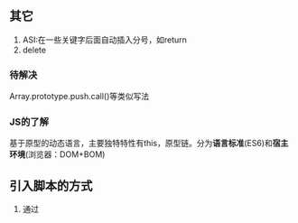 ## 其它

1. ASI:在一些关键字后面自动插入分号，如return
2. delete



### 待解决

Array.prototype.push.call()等类似写法



### JS的了解

基于原型的动态语言，主要独特特性有this，原型链。分为**语言标准**(ES6)和**宿主环境**(浏览器：DOM+BOM)



## 引入脚本的方式

1. 通过<script>标签静态引入

2. 动态加载脚本

   会影响资源的优先级，降低性能，可link提前声明资源

   ```dart
   var scriptElement=document.createElement("script");
   scriptElement.src="js/test.js";
   (document.getElementsByTagName("head")[0] || document.body).appendChild(scriptElement);
   ```

3. <script defer>:只针对外部js文件，异步加载,延迟执行，执行顺序一致

4. <script async>:只针对外部文件，异步加载，立即执行，执行顺序不定



## 变量

变量和函数声明(和函数表达式做一个区分)会被提升。

### var

以下两种情况无法删除var变量：

- var声明的全局变量
- var在函数范围内声明的局部变量



### for in 和 for of

- for-in得到对象的key或数组、字符串的下标。 
- for-of得到对象的value或数组、字符串的值，另外还可以用于遍历Map和Set。



### 数据类型

- 基本类型：Boolean/Number/String/Undefined/Null/Symbol/Bigint，存放在栈内存中的简单数据段，数据大小确定，内存空间大小可以分配。

  注：

  1. Bigint(创建大数，在末尾加个n)，不支持一元加号运算符，不允许和Number进行混合操作，0n为false，其他的值都为true，可以进行sort，可以进行位运算

  2. symbol设置独一无二的变量。利用 `symbol` 不会被常规的方法（除了 Object.getOwnPropertySymbols外）遍历到，所以可以用来模拟私有变量。（可继续补充）

     Symbol.hasInstance：ES6内部重写了instanceof
     
     Symbol.iterator接口
     
     Symbol.toPrimitive：类型转换时会用到
     
     

- 引用类型：Object 对象子类型(Function/Array/RegExp/Date/Math)，**引用(指针)存放在栈区，实际对象保存在堆区**，每个空间大小不一样，要根据情况开进行特定的分配。当我们需要访问引用类型（如**对象，数组，函数**等）的值时，首先从栈中获得该对象的地址指针，然后再从堆内存中取得所需的数据。



## Object.defineProperty()的用法

直接在一个对象上定义一个新属性，或者修改一个对象的现有属性，并返回此对象。



## 0.1+0.2 !== 0.3 经典题的背后

ECMAScript 采用 IEEE754 标准，全称 IEEE 二进制浮点数算术标准。在 IEEE754 中，规定了四种表示浮点数值的方式：单精确度（32位）、双精确度（64位）、延伸单精确度、与延伸双精确度。ES中使用的是双精度。

0.1和0.2转换成二进制时变成无限循环小数，保存成浮点数一定会产生的问题

- 第0位：符号位，0表示正数，1表示负数(s)
- 第1位到第11位：储存指数部分（e）
- 第12位到第63位：储存小数部分（即有效数字）f。**Number.MAX_SAFE_INTEGER == Math.pow(2,53) - 1**，有效数字指小数点前始终有一位，所以默认省略 53=52+1，超过精度时会丢失精度。（Number的存储空间）

![img](https://p1-jj.byteimg.com/tos-cn-i-t2oaga2asx/gold-user-assets/2018/9/16/165e0eb7f4d6c50f~tplv-t2oaga2asx-watermark.awebp)



### settimeout设置为0时会怎样？

settimeout会有一个时间的最小值，是几毫秒，当你设置0的时候是不会成功的

事件循环



### JS三种加载方式的区别

onload：加载完成后再执行(否则可能监听不到)

- 正常模式：加载时会阻塞浏览器

- 延缓模式：异步加载，推迟执行，具体时会等到DOMContentLoaded事件即将被触发时

- 异步模式：异步加载，加载完成后会立即执行JS脚本

  

### js之参数传递

值传递/引用传递/共享传递

在函数传参的时候传递的是对象在堆中的内存地址值，注意哪些操作是分配了新的空间地址



### typeof & instanceof & constructor & Object.prototype.toString 

- typeof 主要用来判断数据类型，返回结果包括：number、string、boolean、undefined、object、function。typeof null is object & typeof NaN === 'number'，对于基本数据类型除null之外都能显示正常的类型，对于引用类型，都显示位object。

  **原理**：js底层存储变量：

  1. 000：对象
  2. 010：浮点数
  3. 100：字符串
  4. 110：布尔类型
  5. 1：整数
  6. null：所有机器码均为0
  7. undefined：用-2^30整数表示

- instanceof 用于判断对象是谁的实例，主要的实现原理就是只要右边变量的 `prototype` 在左边变量的原型链上即可。注意下图中 Function和Object复杂关系。

  ![img](https://p1-jj.byteimg.com/tos-cn-i-t2oaga2asx/gold-user-assets/2018/5/28/163a55d5d35b866d~tplv-t2oaga2asx-watermark.awebp)

- constructor: 某个实例对象时哪一个构造函数产生的（重写原型后此属性会丢失，因此不可信）

- Object.prototype.toString  比较全面

小练习：实现instanceof（getPrototypeOf）

### null & undefined

null表示空对象 undefined 表示已在作用域中但未赋值的变量

灵魂拷问：null是对象吗？

深思熟虑：这是js的一个bug，typeof null === object，这是因为在js中以000开头的代表是对象，而null的表示是全0， 所以将它误判为object



### 类型转换

注：JS中类型转换只有三种类型的转换

- 转换为Number类型：Number()，parseInt()，parseFloat()
- 转换为String类型：String()，toString()
- 转换为Boolean类型： Boolean()

1. 转换为boolean

   **除了“+-0/NaN/空字符串/null/undefined”五个值是false，其余都是true**

   - 显示：Boolean()
   - 隐式：逻辑判断/逻辑运算符

2. 转换为String

   - 显示：String()  特殊:+-0都转为0 eg. String([1,2,3])    //"1,2,3"  || String({})    //"[object Object]"

   - 隐式："+" 操作符，且有一个操作数为字符串/一个操作数是对象

     JavaScript 对象有两个不同的方法来执行转换，一个是 `toString`，一个是 `valueOf`

     所有的对象除了 null 和 undefined 之外的任何值都具有 `toString` 方法。

     小规则：

     - 数组的 toString 方法将每个数组元素转换成一个字符串，并在元素之间添加逗号后合并成结果字符串。

     - 函数的 toString 方法返回源代码字符串。

     - 日期的 toString 方法返回一个可读的日期和时间字符串。

     - RegExp 的 toString 方法返回一个表示正则表达式直接量的字符串

       ```
       console.log(({}).toString()) // [object Object]
       
       console.log([].toString()) // ""
       console.log([0].toString()) // 0
       console.log([1, 2, 3].toString()) // 1,2,3
       
       // function (){var a = 1;} 源码字符串
       console.log((function(){var a = 1;}).toString())
       
       console.log((/\d+/g).toString()) // /\d+/g
       
       // Fri Jan 01 2010 00:00:00 GMT+0800 (CST) 日期字符串
       console.log((new Date(2010, 0, 1)).toString()) 
       //用valueof将对象转成字符串
       var date = new Date(2017, 4, 21);
       console.log(date.valueOf()) // 1495296000000
       ```

3. 转换为Number

   - 显示：Number()

     1. 字符串转换为数字：空字符串变为0，如果出现任何一个非有效数字字符，结果都是NaN

        ```
        console.log(Number("123")) // 123
        console.log(Number("-123")) // -123
        console.log(Number("1.2")) // 1.2
        console.log(Number("000123")) // 123
        console.log(Number("-000123")) // -123 忽略了里面的0
        console.log(Number("0x11")) // 17
        console.log(Number("")) // 0
        console.log(Number(" ")) // 0？
        console.log(Number("123 123")) // NaN
        ```

     2. 布尔转换为数字：1/0

     3. null和undefined转换成数字：null为 0，undefined为NaN

     4. Symbol转数字：会报错

     5. BigInt转数字：去除'n'

     6. 对象转换为数字

        - 先调用对象的 `Symbol.toPrimitive` 这个方法，如果不存在这个方法
        - 再调用对象的 `valueOf` 获取原始值，如果获取的值不是原始值
        - 再调用对象的 `toString` 把其变为字符串
        - 最后再把字符串基于`Number()`方法转换为数字

   - 隐式：

     1. 比较操作：>，<，>=，<=
     2. 按位操作：| & ^ ~
     3. 算数操作：+ - * / (注意上面+号的特殊情况)
     4. 一元+操作

4. 操作符==两边的隐式转换规则

   注：== 和=== 的区别：允许强制类型转换/不允许；值相等即可 / 值和类型都要相等；

   - 对象==字符串：将对象转换为字符串
   - 对象==对象：比较的是堆内存地址，地址相同则相等

5. null == undefined

6. 原始值转对象

   通过调用构造函数

9. 布尔值和数字无论加减，都将布尔值转为数字

8. 字符串和数字比较：字符串转数字

9. 其他类型和布尔类型：先把布尔类型转数字

10. 对象和非对象比较：执行对象的ToPrimitive()

## 类型转换的问题

​	引例：[] == ![]结果是什么？为什么？

6. JSON.stringify

   - 处理基本类型时，与使用toString基本相同，结果都是字符串，除了 undefined

   - 布尔值、数字、字符串的包装对象在序列化过程中会自动转换成对应的原始值

     ```
     JSON.stringify([new Number(1), new String("false"), new Boolean(false)]); // "[1,"false",false]"
     ```

   - undefined、任意的函数以及 symbol 值，在序列化过程中会被忽略（出现在非数组对象的属性值中时）或者被转换成 null（出现在数组中时）

   - JSON.stringify 有第二个参数 replacer，它可以是数组或者函数，用来指定对象序列化过程中哪些属性应该被处理，哪些应该被排除

   - 如果一个被序列化的对象拥有 toJSON 方法，那么该 toJSON 方法就会覆盖该对象默认的序列化行为：不是那个对象被序列化，而是调用 toJSON 方法后的返回值会被序列化

     ```
     var obj = {
       foo: 'foo',
       toJSON: function () {
         return 'bar';
       }
     };
     JSON.stringify(obj);      // '"bar"'
     JSON.stringify({x: obj}); // '{"x":"bar"}'
     ```
   
   
   

### RegExp基本用法

1. 获取匹配：pattern.exec(text)，返回匹配的字符
2. 是否模式匹配：pattern.test(text)，返回true/false
3. 匹配方法：match(), matchAll(), search(), replace(), split()

应用：验证qq合法性



### Object.is 和 === 的区别

0===0，但如果0为分母就要区分正负0了；NaN不等于它本身

```
+0 === -0;           // true
Object.is(+0, -0)    // false

NaN === NaN          // false
Object.is(NaN, NaN)  // true
```



### Map、weakMap和Set

set：数据不重复

map：允许多种数据类型的key

weakmap：只能以复杂数据类型作为key(如数组)，并且key值是弱引用



### 闭包

![image.png](https://p3-juejin.byteimg.com/tos-cn-i-k3u1fbpfcp/c508a8bbade94a699d0baad47e5d43ed~tplv-k3u1fbpfcp-watermark.awebp)

闭包属于一种特殊的作用域，称为 **静态作用域**。它的定义可以理解为: **父函数被销毁** 的情况下，返回出的子函数的`[[scope]]`中仍然保留着父级的单变量对象和作用域链，因此可以继续访问到父级的变量对象，这样的函数称为闭包。

闭包是指有权访问另一个函数作用域中的变量的函数。当函数可以记住并访问所在的词法作用域时，就产生了闭包，即使函数是在当前词法作用域之外执行。（按上下文分析）

- 闭包用途：

  1. 能够访问函数定义时所在的词法作用域(阻止其被回收)
  2. 私有化变量
  3. 模拟块级作用域
  4. 创建模块
  5. 延长变量的生命周期

- 闭包带来的问题

  1. 经典问题：父级变量，所有闭包共享。

  2. 会导致函数的变量一直保存在内存中，过多的闭包可能会导致内存泄漏；

     解决闭包带来的内存问题：就是在退出函数之前，将不使用的局部变量全部删除。

- 闭包的表现形式

  1. 返回一个函数

  2. 作为函数参数传递

  3. 在定时器、事件监听、Ajax请求、跨窗口通信、Web Workers或者任何异步中，只要使用了回调函数，实际上就是在使用闭包。

  4. IIFE(立即执行函数表达式)创建闭包, 保存了`全局作用域window`和`当前函数的作用域`

     ```
     var a = 2; 
     (function IIFE(){  // 输出2*  
     	console.log(a); 
     })();
     ```



### 作用域

ES5 中只存在两种作用域：全局作用域和函数作用域。

ES6新增块级作用域。

- 非匿名自执行函数，外部or内部函数变量为 **只读** 状态，无法修改

### 词法(静态)作用域（js）和动态作用域（bash）

JavaScript 采用的是词法作用域，函数的作用域在函数定义的时候就决定了,而与词法作用域相对的是动态作用域，函数的作用域是在函数调用的时候才决定的。

ps：函数变量和普通变量



### 执行上下文(栈)-对象

概念：当**执行**到一个函数的时候，就会进行准备工作，这里的“准备工作”，叫做"执行上下文，注意栈的调用顺序

可执行代码(上下文)的类型：

- 全局执行上下文
- 函数执行上下文
- eval执行上下文

每个执行上下文包含：

- 变量对象(Variable object，VO)

- 作用域链(Scope chain)

- this（有些存疑）



### 原型到原型链

**原型:** 对象(除null)中固有的`__proto__`属性，该属性指向对象的`prototype`原型属性。

**原型链:** 当我们访问一个对象的属性时，如果这个对象内部不存在这个属性，那么它就会去它的原型对象里找这个属性，这个原型对象又会有自己的原型，于是就这样一直找下去，也就是原型链的概念。原型链的尽头一般来说都是`Object.prototype`所以这就是我们新建的对象为什么能够使用`toString()`等方法的原因。用`hasOwnProperty`来检验对象自身是否有这个属性，用`in`来检验原型链上是否包含此属性。

每个原型都有一个 constructor 属性指向关联的构造函数，每个函数都有一个 prototype 属性

```
Object.prototype.__proto__ === null
```

**特点:** `JavaScript`对象是通过引用来传递的，我们创建的每个新对象实体中并没有一份属于自己的原型副本。当我们修改原型时，与之相关的对象也会继承这一改变。

![img](https://raw.githubusercontent.com/mqyqingfeng/Blog/master/Images/prototype3.png)



### 事件监听的两种方式

- onclick

- addEventListener

  

### 事件循环(EventLoop)

![img](https://p1-jj.byteimg.com/tos-cn-i-t2oaga2asx/gold-user-assets/2019/1/18/1685f03d7f88792b~tplv-t2oaga2asx-watermark.awebp)

概念：JS是单线程的，为防止一个函数执行时间过长阻塞后面的代码，所以会将同步代码压入执行栈中，将异步代码推入任务队列，任务队列又分为宏任务和微任务队列，因为宏任务队列的执行时间比较长，所以微任务要优先于宏任务队列。每次单个宏任务执行完之后，就会清空微任务。

- 微任务：promise/promise.then/process.nextTick()(Node中),
- 宏任务：**Script**/setTimeout(时间结束后执行)/setInterval(间隔时间内不断执行)/setImmediate/I/O/UI rendering/postMessage/MessageChannel

优先级：

- setTimeout = setInterval 一个队列

- setTimeout > setImmediate 

- process.nextTick > Promise

  

async 和 await:

​	`async`就是用来声明一个异步方法，而 `await `是用来等待异步方法执行, 不管`await`后面跟着的是什么，`await`都会阻塞后面的代码





### 事件模型

事件流是指网页元素接收事件的顺序，包括三个阶段：事件捕获阶段、处于目标阶段、事件冒泡阶段。

- 原始事件模型(Dom0级)：事件绑定（html代码绑定，JS代码绑定）；绑定速度快；支持冒泡，不支持捕获；同一类型的事件只能绑定一次；

- Dom2级事件有三个参数：事件流；可以绑定多个。第一个参数是事件名（如click）；第二个参数是事件处理程序函数；第三个参数如果是true的话表示在捕获阶段调用，为false的话表示在冒泡阶段调用。

- Dom3级

  注：同一个元素的同一种事件只能绑定一个函数，否则后面的函数会覆盖之前的函数
  
- IE事件模型：事件处理+事件冒泡



### 事件流-事件冒泡、捕获（委托）

事件捕获发生在事件冒泡之前

- **事件冒泡**指在在一个对象上触发某类事件，如果此对象绑定了事件，就会触发事件，如果没有，就会向这个对象的父级对象传播，最终父级对象触发了事件。

- **事件捕获**本质上是利用了浏览器事件冒泡的机制。因为事件在冒泡过程中会上传到父节点，并且父节点可以通过事件对象获取到目标节点，因此可以把子节点的监听函数定义在父节点上，由父节点的监听函数统一处理多个子元素的事件，这种方式称为**事件代理**。

  **事件代理**addEventListener(event, function, useCapture) 绑定一个事件处理函数？

  事件代理优点：

  - 减少整个页面所需的内存，提升整体性能
  - 动态绑定，减少重复工作

**阻止事件冒泡**：

- 给子级加`event.stopPropagation()`：仅阻止冒泡
- 在事件处理函数中return false：不仅阻止了冒泡，同时阻止了事件本身
- 阻止默认事件：event.preventDefault( )

冒泡事件举例：

| touchstart         | 手指触摸动作开始                                             |                                                              |
| ------------------ | ------------------------------------------------------------ | ------------------------------------------------------------ |
| touchmove          | 手指触摸后移动                                               |                                                              |
| touchcancel        | 手指触摸动作被打断，如来电提醒，弹窗                         |                                                              |
| touchend           | 手指触摸动作结束                                             |                                                              |
| tap                | 手指触摸后马上离开                                           |                                                              |
| longpress          | 手指触摸后，超过350ms再离开，如果指定了事件回调函数并触发了这个事件，tap事件将不被触发 | [1.5.0](https://developers.weixin.qq.com/miniprogram/dev/framework/compatibility.html) |
| longtap            | 手指触摸后，超过350ms再离开（推荐使用longpress事件代替）     |                                                              |
| transitionend      | 会在 WXSS transition 或 wx.createAnimation 动画结束后触发    |                                                              |
| animationstart     | 会在一个 WXSS animation 动画开始时触发                       |                                                              |
| animationiteration | 会在一个 WXSS animation 一次迭代结束时触发                   |                                                              |
| animationend       | 会在一个 WXSS animation 动画完成时触发                       |                                                              |
| touchforcechange   | 在支持 3D Touch 的 iPhone 设备，重按时会触发                 |                                                              |

非冒泡事件：

除上述冒泡事件之外，如表单的submit，input中的input事件，scroll等都是非冒泡事件



### 普通函数和箭头函数的区别

1. 箭头函数是匿名函数，不能作为构造函数，不能使用new，没有super
2. 箭头函数不绑定`arguments`，取而代之用`rest`参数...解决
3. 箭头函数不绑定`this`，会捕获其所在的上下文的this值，作为自己的this值
4. 箭头函数通过 `call()或 apply()` 方法调用一个函数时，只传入了一个参数，对 this 并没有影响。
5. 箭头函数没有原型属性
6. 箭头函数不能当做`Generator`函数,不能使用`yield`关键字



### 类数组对象与arguments

**类数组对象**：拥有一个 length 属性和若干索引属性的对象，不能直接使用数组的方法，可用Function.call间接调用，比如：

```
var arrayLike = {0: 'name', 1: 'age', 2: 'sex', length: 3 }
Array.prototype.join.call(arrayLike, '&'); // name&age&sex
```

常见的类数组：

1. 用getElementsByTagName/ClassName()获得的HTMLCollection
2. 用querySelector获得的nodeList

将类数组转换成数组的方式：

- Array.prototype.slice.call()
- Array.from()
- ES6展开运算符...
- 利用concat+apply(将参数展开)

**Arguments对象**：函数的参数，length属性，callee属性(通过它调用函数自身)

ps：传入的参数，实参和 arguments 的值会共享，当没有传入时，实参与 arguments 值不会共享。除此之外，以上是在非严格模式下，如果是在严格模式下，实参和 arguments 是不会共享的。

闭包经典题：

```
var data = [];

for (var i = 0; i < 3; i++) {
    (data[i] = function () {
       console.log(arguments.callee.i) 
    }).i = i;
}
data[0]();
data[1]();
data[2]();
```

使用...符号将arguments转换为数组



### 数组方法

- 判断是否是数组的方法：
  1. Array.isArray() 
  2. instanceof
  3. constructor
  4. Object.prototype.toString.call()
- join：数组内值的拼接；concat：连接数组，浅拷贝，不影响原数组？
- forEach：


​	特点：return无效，会改变原数组。

​	中断该循环的方法：

1. 使用try监视代码块，在需要中断的地方抛出异常
2. (推荐)：用every和some替代

- foreach和map的区别：前者不会返回值，后者会返回新的数组。

判断数组中是否包含某个值：

1. array.indexOf()/lastIndexOf()
2. array.includes(searcElement[,fromIndex])
3. array.find(callback)
4. array.findIndex(callback)

数组的增删改：

1. push/pop
2. shift/unshift
3. slice(start, end) 浅拷贝，不会改变原数组
4. splice(start,deleteCount,item1,item2) 会改变原数组

数组排序：

1. sort(compare)：注意比较函数的书写

数组转换：

​	join()

数组之函数式编程的方法：

1. map(fn(cur, index, array, thisArgs)) 返回新数组
2. filter(fn(element, index, array, thisArgs)) 返回新数组
3. reduce(reducer(acc, cur, idx, array)) 返回结果值
4. some()
5. every()

数组扁平化的方法：

1. 普通递归
2. ES6中的flat()方法
3. 利用reduce函数进行递归
4. 扩展运算符

数组之原型链方法：

1. toString
2. valueOf



### 字符串常用方法

**操作方法**：

注意：字符串一旦创建则不可变了，所以以下操作都是副本

- 增：${}	concat	+
- 删：slice()	substr()	substring()
- 改：trim()	trimLeft()	trimRight()	repeat()	padStart()	padEnd()	toLowerCase()	toUppweCase()	
- 查：chatAt()	indexOf()	startWith()	includes()

**转换方法**：

​	split()



### valueof & tostring

`valueOf` 和 `toString` 几乎都是在出现操作符`(+-*/==><)`时被调用(隐式转换)，具有自动调用和重写的性质。如果其中一边为对象，则会先调用`toSting`方法

- tostring：返回一个表示该对象的字符串，特殊：表示对象的时候，变成`[object Object]`，表示数组的时候，就变成数组内容以逗号连接的字符串。**字符串**运算中，优先调用了`toString`
- valueof：在**数值**运算中，优先调用了`valueOf`

注：*严格等于不会触发隐式转换

面试题：

1. 实现 a==1 && a==2 && a==3: 重写valueof或者tostring
2. 实现 a===1 && a===2 && a===3: 利用Object.defineProperty()进行数据劫持
3. 函数柯里化实现多参累加



### JS之高阶函数

基本概念：`一个函数`就可以接收另一个函数作为参数或者返回值为一个函数，`这种函数`就称之为高阶函数。

#### 数组中的高阶函数

1. map(fn[,this]) // args: item, index, array 小练习：实现map
2. reduce(fn, 初始值) // args: preSum, curVal, curIndex, array
3. filter(fn)
4. sort(compare()) //若不传比较函数，则按字符串大小排序



## 创建对象的多种方式

1. 工厂模式

   ```
   function createPerson(name) {
       var o = new Object();
       o.name = name;
       o.getName = function () {
           console.log(this.name);
       };
   
       return o;
   }
   
   var person1 = createPerson('kevin');
   ```

   缺点：对象无法识别，因为所有的实例都指向一个原型

2. 构造函数模式

   ```
   function Person(name) {
       this.name = name;
       this.getName = function () {
           console.log(this.name);
       };
   }
   
   var person1 = new Person('kevin');
   ```

   优点：实例可以识别为一个特定的类型

   缺点：每次创建实例时，每个方法都要被创建一次

3. 原型模式

   ```
   function Person(name) {
   
   }
   
   Person.prototype.name = 'keivn';
   Person.prototype.getName = function () {
       console.log(this.name);
   };
   
   var person1 = new Person();
   ```

   优点：方法不会重建

   缺点：所有的属性和方法都被共享，且不能初始化参数

   优化版1：

   ```
   function Person(name) {
   
   }
   
   Person.prototype = {
       name: 'kevin',
       getName: function () {
           console.log(this.name);
       }
   };
   
   var person1 = new Person();
   ```

   优点：封装性好了一点

   缺点：重写了原型，丢失了constructor属性

   

   优化版2：

   ```
   function Person(name) {
   
   }
   
   Person.prototype = {
       constructor: Person,
       name: 'kevin',
       getName: function () {
           console.log(this.name);
       }
   };
   
   var person1 = new Person();
   ```

   优点：实例可以通过constructor属性找到所属构造函数

   缺点：原型模式该有的缺点还是有

4. 组合模式

   ```
   function Person(name) {
       this.name = name;
   }
   
   Person.prototype = {//对象字面量
       constructor: Person,
       getName: function () {
           console.log(this.name);
       }
   };
   
   var person1 = new Person();
   ```

   优点：该共享的共享，该私有的私有，使用最广泛的方式

   缺点：有的人就是希望全部都写在一起，即更好的封装性

   

   优化版：动态原型模式

   ```
   function Person(name) {
       this.name = name;
       if (typeof this.getName != "function") {
           Person.prototype.getName = function () {
               console.log(this.name);
           }
       }
   }
   
   var person1 = new Person();
   ```

   注：不能用对象字面量重写原型or 以下这种方式

   ```
   function Person(name) {
       this.name = name;
       if (typeof this.getName != "function") {
           Person.prototype = {
               constructor: Person,
               getName: function () {
                   console.log(this.name);
               }
           }
   
           return new Person(name);
       }
   }
   
   var person1 = new Person('kevin');
   var person2 = new Person('daisy');
   
   person1.getName(); // kevin
   person2.getName();  // daisy
   ```

5. 寄生构造函数

   ```
   function Person(name) {//寄生在构造函数的一种方法。
       var o = new Object();
       o.name = name;
       o.getName = function () {
           console.log(this.name);
       };
       return o;
   }
   
   var person1 = new Person('kevin');
   console.log(person1 instanceof Person) // false
   console.log(person1 instanceof Object)  // true
   ```



## 垃圾回收机制

V8 将内存分成 **新生代空间** 和 **老生代空间**。

![img](https://p3-juejin.byteimg.com/tos-cn-i-k3u1fbpfcp/aa2d5ad1d89b4b7b919f20e4a5f8973a~tplv-k3u1fbpfcp-watermark.awebp)

- 标记清除

  优点：实现比较简单，打标记分打与不打，即用一位二进制位（0和1）就可以为其标记，非常简单

  缺点：

  - 隔一段时间就需要标记清除，浏览器资源被占用。

  - 清除之后，剩余的对象内存位置是不变的，也会导致空闲内存空间是不连续的，出现 `内存碎片`，并且由于剩余空闲内存不是一整块，它是由不同大小内存组成的内存列表，这就牵扯出了内存分配的问题。

    解决方案：分块策略：最好的 first-fit，找到适合的立即返回。更优的解法是，清除一遍移动占内存的对象，使剩余内存连续。

- 引用计数

  优点：可以立即回收

  缺点：计数器需要占用资源，且无法解决循环引用的问题



## 内存泄露

- 意外的**全局变量**: 无法被回收
- **定时器**: 未被正确关闭，导致所引用的外部变量无法被释放
- **事件监听**: 没有正确销毁 (低版本浏览器可能出现)
- **闭包**: 会导致父级中的变量无法被释放
- **dom 引用**: dom 元素被删除时，内存中的引用未被正确清空



## JS手撕题

### typeof

Object.prototype.toString.call(obj)  

### 继承和原型链

Q:ES6之前使用prototype实现继承？

A：Object.create()+constructor重新指向

Q：为什么寄生组合式继承上的引用类型不会共享？

1. 原型链

   注：方法不能用箭头函数，会报undefined，可能是箭头函数没有this的原因？

   **查找顺序**：实例的构造函数，构造函数的原型， 原型的构造函数，以此类推

   **判断原型和实例的继承关系：**

   - intanceof
   - isPrototypeOf：eg. Object.prototype.isPrototypeOf(instance) 只要原型上出现过		

   **缺点：**

   问题一: 当原型链中包含引用类型值的原型时,该引用类型值会被所有实例共享.

   问题二: 在创建子类型(如创建Son的实例)时,不能向超类型(例如Father)的构造函数中传递参数

2. 借用构造函数

   基本思想:即在子类型构造函数的内部调用超类型构造函数

   eg. function Son(){ Father.call(this) }

   **优点：**解决了原型链的缺点

   **缺点：**只能从父类继承，不能从原型上继承；无法实现复用。

3. **组合继承**

   基本思想：将原型链和借用构造函数结合的方法。原型上继承原型属性和方法，构造函数上写实例属性。优点：很好的实现了方法，**缺点：**每次都会调用两次构造函数

4. 原型式继承

   ```
   function createObj(o) {
       function F(){}
       F.prototype = o;
       return new F();
   }
   ```

   ES5的Object.create()的实现，将传入的对象作为创建的对象的原型。

   **Object.create(arg1，arg2)**：

   ​		arg1:一个用作新对象原型的对象

   ​		arg2：一个为新对象定义额外属性的对象

   缺点：包含引用类型的属性值始终都会共享相应的值，且无法传递参数

5. 寄生式继承

   基本思想：在原型式继承基础上，增强对象，返回构造函数，缺点：同原型式继承。

   ```
   function createObj (o) {
       var clone = Object.create(o);
       clone.sayName = function () {
           console.log('hi');
       }
       return clone;
   }
   ```

6. **寄生式组合继承（最优）**

   基本思路是: 不必为了指定子类型的原型而调用父类的构造函数

   原始：

   ```
   function inheritPrototype(subClass,superClass){ 
   	var prototype = object(superClass.prototype);//创建对象 
   	prototype.constructor = subClass;//增强对象 
   	subClass.prototype = prototype;//指定对象 
   }
   // 父类初始化实例属性和原型属性
   function SuperType(name){
     this.name = name;
     this.colors = ["red", "blue", "green"];
   }
   SuperType.prototype.sayName = function(){
     alert(this.name);
   };
   
   // 借用构造函数传递增强子类实例属性（支持传参和避免篡改）
   function SubType(name, age){
     SuperType.call(this, name);
     this.age = age;
   }
   
   // 将父类原型指向子类
   inheritPrototype(SubType, SuperType);
   
   // 新增子类原型属性
   SubType.prototype.sayAge = function(){
     alert(this.age);
   }
   
   var instance1 = new SubType("xyc", 23);
   var instance2 = new SubType("lxy", 23);
   
   instance1.colors.push("2"); // ["red", "blue", "green", "2"]
   instance1.colors.push("3"); // ["red", "blue", "green", "3"]
   
   ```

7. 混入方式继承多个对象

   	function MyClass() {     
   		SuperClass.call(this);     
   		OtherSuperClass.call(this); 
   	} // 继承一个类 
   	MyClass.prototype = Object.create(SuperClass.prototype); // 混合其它 Object.assign(MyClass.prototype, OtherSuperClass.prototype); // 重新指定constructor MyClass.prototype.constructor = MyClass; 
   	MyClass.prototype.myMethod = function() {     // do something };
   
8. class实现继承 ES6

   extends，super，constructor，方法

注：

- 函数声明和类声明的区别：函数声明会提升，类声明不会。首先需要声明你的类，然后访问它，否则像下面的代码会抛出一个ReferenceError。
- 继承：ES5继承实质上是先创建子类的实例对象，再将父类方法添加到this上，再在子类中call(this)。ES6的继承有所不同，实质上是先创建父类的实例对象this，然后再用子类的构造函数修改this。因为子类没有自己的this对象，所以必须先调用父类的super()方法，否则新建实例报错。

### call & apply & bind

ps:

1. apply妙用：改变函数传入参数的形式，eg：Math.min.apply(null,array)
2. 绑定多个call，会选取第一个

作用：改变函数执行时上下文，即改变函数运行时的this指向

区别：

- apply：接收两个参数，第一个参数是this的指向，第二个参数是函数接受的参数（以数组形式），改变this指向后原函数会立即执行，且此方法只是临时改变this指向一次（注：当第一个参数为null，undefined时，默认指向window）
- call：第一个参数也是this的指向，后面传入一个参数列表，其他和上面一样
- bind：第一个参数也是this的指向，后面传入一个参数列表，改变this指向后不会立即执行，而是返回一个永久改变this指向的函数

总结：

- 三者都可以改变函数的`this`对象指向

- 三者第一个参数都是`this`要指向的对象，如果没有这个参数或参数为`undefined`或`null`，则默认指向全局`window`

- 三者都可以传参，但是`apply`是数组，而`call`是参数列表，且`apply`和`call`是一次性传入参数，而`bind`可以分为多次传入

- `bind `是返回绑定this之后的函数，`apply `、`call` 则是立即执行

  

代码流程：

- 将函数设为对象的属性
- 执行&删除这个函数
- 指定`this`到函数并传入给定参数执行函数
- 如果不传入参数，默认指向为 window

call的实现：

```
Function.prototype.call2 = function (context) {
    var context = context || window;//空参时，this指向window
    context.fn = this;//将函数变成对象属性，即改变this指向
	
	//可以优化成 ...args
    var args = [];//解决参数不定长-优化：扩展运算符
    for(var i = 1, len = arguments.length; i < len; i++) {
        args.push('arguments[' + i + ']');
    }

    var result = eval('context.fn(' + args +')');//eval拼成一个函数，执行

    delete context.fn //删除该函数
    return result;//返回函数的结果
}

//方法二
// call
Function.prototype.call = function (context, ...args) {
  context = context || window;
  
  const fnSymbol = Symbol("fn");
  context[fnSymbol] = this;
  
  context[fnSymbol](...args);
  delete context[fnSymbol];
}

```

apply的实现（和call原理相似）：

```
Function.prototype.apply = function (context, arr) {//参数不同
    var context = Object(context) || window;
    context.fn = this;

    var result;
    if (!arr) {
        result = context.fn();
    }
    else {
        var args = [];
        for (var i = 0, len = arr.length; i < len; i++) {
            args.push('arr[' + i + ']');
        }
        result = eval('context.fn(' + args + ')')
    }

    delete context.fn
    return result;
}

//方法二
// apply
Function.prototype.apply = function (context, argsArr) {
  context = context || window;
  
  const fnSymbol = Symbol("fn");
  context[fnSymbol] = this;
  
  context[fnSymbol](...argsArr);
  delete context[fnSymbol];
}

```

bind实现：

返回函数/传参/

```
Function.prototype.bind2 = function (context) {
	//调用bind的不是函数会出错
    if (typeof this !== "function") {
      throw new Error("Function.prototype.bind - what is trying to be bound is not callable");
    }
    
    var self = this;//改变this的指向
    //获取函数指定区域的参数[1:]
    var args = Array.prototype.slice.call(arguments, 1);
	
	//构造函数实现，因为bind返回的新函数可以使用new创建对象
    var fNOP = function () {};

    var fBound = function () {
    	//返回函数的参数
        var bindArgs = Array.prototype.slice.call(arguments);
         // 当作为构造函数时，this 指向实例，此时结果为 true，将绑定函数的 				this 指向该实例，可以让实例获得来自绑定函数的值
         // 当作为普通函数时，this 指向 window，此时结果为 false，将绑定函数的 			   this 指向 context
        return self.apply(this instanceof fNOP ? this : context, 						args.concat(bindArgs));
    }
	
    fNOP.prototype = this.prototype;
    // 修改返回函数的 prototype 为绑定函数的 prototype，实例就可以继承绑定函数		的原型中的值
    fBound.prototype = new fNOP();//用一个空函数作为中转
    return fBound;
}

//方案二
// apply

Function.prototype.apply = function (context, argsArr) {
  context = context || window;
  
  const fnSymbol = Symbol("fn");
  context[fnSymbol] = this;
  
  context[fnSymbol](...argsArr);
  delete context[fnSymbol];
}

```

### this

this是一个指针，指向调用函数的对象。指向调用它的地方， 严格模式和非严格模式不同。

`this`对象是是执行上下文中的一个属性，它指向最后一次调用这个方法的对象，在全局函数中，`this`等于`window`，而当函数被作为某个对象调用时，this等于那个对象。 在实际开发中，`this `的指向可以通过四种调用模式来判断。

1. 函数调用，当一个函数不是一个对象的属性时，直接作为函数来调用时，`this`指向全局对象。
2. 方法调用，如果一个函数作为一个对象的方法来调用时，`this`指向这个对象。(隐式绑定)，指向绑定的最后一层。
3. 构造函数调用，`this`指向这个用`new`新创建的对象。
4. DOM事件绑定：onclick和addEventListner中的this默认指向绑定事件中的元素
5. 第四种是 `apply 、 call 和 bind `调用模式，这三个方法都可以显示的指定调用函数的 this 指向。`apply`接收参数的是数组，`call`接受参数列表，`` bind`方法通过传入一个对象，返回一个` this `绑定了传入对象的新函数。这个函数的 `this`指向除了使用`new `时会被改变，其他情况下都不会改变。

注：若绑定null或者undefined，则忽略，应用默认绑定规则；settimeout(person.fn,)这时函数变成了变量，指向则找不到了；函数内的硬绑定；

**new绑定>(显示)硬绑定call,apply,bind关键字>隐式绑定XX.fn()>默认绑定**



### New操作到底做了什么？

1. var obj  = {}; 我们创建了一个空对象obj;

2. obj.__proto__ = F.prototype; 我们将这个空对象的__proto__成员指向了F函数对象prototype成员对象;

3. F.call(obj);我们将F函数对象的this指针替换成obj，然后再调用F函数.

   注：根据构建函数返回类型作判断，如果是原始值则被忽略，如果是返回对象，需要正常处理

   代码实现：

   ```
   function objectFactory() {
   	//对应步骤一
       var obj = new Object()//更好的方式：var obj = Object.create(null)
   	//取出第一个参数
       Constructor = [].shift.call(arguments);
   	//将obj的原型指向构造函数，来访问构造函数中的属性
       obj.__proto__ = Constructor.prototype;
   	//将构造函数绑定对象和参数
       var ret = Constructor.apply(obj, arguments);
   	//构造函数返回对象或者基本类型
       return typeof ret === 'object' ? ret : obj;
   
   };
   ```

### 数组去重

1. ES5做法：利用 filter(回调函数),indexOf()
2. ES6做法：利用Set的属性

### 数组扁平化

1. ES5：Array.isArray() + concat 
2. ES6: Array.some() **?没理解**



### 赋值和深浅拷贝（针对引用类型）

- 赋值：当我们把一个对象赋值给一个新的变量时，**赋的其实是该对象的在栈中的地址，而不是堆中的数据**。也就是两个对象指向的是同一个存储空间，无论哪个对象发生改变，其实都是改变的存储空间的内容，因此，两个对象是联动的。

- 浅拷贝：浅拷贝是创建一个新对象，这个对象有着原始对象属性值的一份精确拷贝。如果属性是基本类型，拷贝前后基本类型互不影响，如果属性是引用类型，拷贝的就是内存地址 ，所以如果其中一个对象改变了这个地址，就会影响到另一个对象。

  实现方式：

  1. 代码：typeof + {} + for in + hasOwnProperty
  2. object.assign(target, source,...)：
     - 只会拷贝源对象自身的并且可枚举的属性到目标对象。
     - source可以为undefined or null，但target不能是这两种。
     - 同名属性替换
     - 继承属性无法拷贝
  3. 展开运算符...
  4. Array.proyotype.concat() => 浅拷贝数组
  5. Array.proyotype.slice() => 浅拷贝数组

- 深拷贝：深拷贝是将一个对象从内存中完整的拷贝一份出来,从堆内存中开辟一个新的区域存放新对象,且修改新对象不会影响原对象。对对象中的子对象进行递归拷贝,拷贝前后的两个对象互不影响。

  实现方式：

  1. JSON.parse(JSON.stringfy()) ，但是

     - 不能解决循环引用(创建一个map/weakMap记录已经拷贝过的对象)；

     - 不能处理特殊的对象：RegExp, Date, Set, Map(分类型去处理);

     - 不能拷贝函数(普通函数和箭头函数的区分：原型，箭头函数没有原型)；
  2. 手写递归
     - 用什么保存拷贝的对象
     - 解决循环引用：weakmap
     - 特殊类型的处理：Array/Date/RegExp/Function

### 发布订阅模式

### 解析URL参数为对象

### 字符串模板

1. 给定一个正则表达式
2. reg.test() 查看给定的模板是否存在此reg，若没有，则直接返回。
3. 从模板中分离要代替的字符：reg.exec()
4. 代替字符，replace
5. 递归代替



### 懒加载和预加载

基本思想：懒加载也叫延迟加载，是指在长网页中延迟加载图像，是一种优化网页性能的方式。

**实现原理：**首先将页面上的图片的 src 属性设为空字符串，而图片的真实路径则设置在data-original属性中， 当页面滚动的时候需要去监听scroll事件，在scroll事件的回调中，判断我们的懒加载的图片是否进入可视区域(高度差),如果图片在可视区内将图片的 src 属性设置为data-original 的值，这样就可以实现延迟加载。

代码思路：

1. 设置img属性 src/lazyload/data-original

2. 监听：document.addEventListener()

3. 懒加载函数：

   - 挑选元素：querySelectorAll()

   - 判断元素是否出现在可视区域：

     ​		viewHeight = document.documentElement.clientHeight

   - 获取元素相对于浏览器视窗的位置：

     ​		item.getBoundingClientRect()

4. 移除相关属性：removeAttribute()



### 函数防抖

概念：在事件被触发n秒后再执行回调，如果在这n秒内又被触发，则重新计时。

```
function debounce(fn, delay) {
    return function (args) {
        let that = this
        let _args = args
        clearTimeout(fn.time)//我的理解是清除之前的时间
        fn.time = setTimeout(function () {
            fun.call(that, _args)
        }, delay)
    }
}
ps：注意监听的事件以及它对应的输出
```

### 函数节流

概念：规定在一个单位时间内，只能触发一次函数。如果这个单位时间内触发多次函数，只有一次生效。

```
  function throttle(fun, delay) {
        let last, deferTimer
        return function (args) {
            let that = this
            let _args = arguments
            let now = +new Date()
            if (last && now < last + delay) {//这块的逻辑是，如果时间还没到，则settimeout
                clearTimeout(deferTimer)//清除上次的计时
                deferTimer = setTimeout(function () {
                    last = now
                    fun.apply(that, _args)
                }, delay)
            }else {//否则，立即执行函数
                last = now
                fun.apply(that,_args)
            }
        }
    }
```

防抖应用：

- 登录、发短信等按钮避免用户点击太快，以致于发送了多次请求，需要防抖
- 调整浏览器窗口大小时，resize 次数过于频繁，造成计算过多，此时需要一次到位，就用到了防抖
- 文本编辑器实时保存，当无任何更改操作一秒后进行保存

节流应用：

- scroll 事件，每隔一秒计算一次位置信息等
- 浏览器播放事件，每隔一秒计算一次进度信息等
- input 框实时搜索并发送请求展示下拉列表，每隔一秒发送一次请求



### Promise

如何解决回调地狱：

- 回调函数延迟绑定
- 返回值穿透
- 错误冒泡

方法：

- new Promise(fn(resolve, reject))
- then
- catch：捕获第一个异常
- finally(一定会执行)
- all：并行执行
- race：并行执行，只保留第一个执行完成的结果。应用：超时处理
- any
- Promise.resolve()/.reject()

ps: promise可以捕获错误，但不会中断外部程序的允许，没有捕获就会因为错误中断程序

代码思路：

1. promise只执行一次，执行resolve,变fulfilled,执行reject,变rejected,throw == reject;executor + result + state
2. 实现then:then接受两个回调，一个成功回调，状态为fulfilled，一个失败回调，状态为rejected，如果resolve或reject在定时器里，则定时器结束再执行then，then支持链式调用，下一次then受上次的then的返回值影响；function＋callback＋
3. 实现链式调用

Q：为什么promise要引入微任务？

A：使用异步回调，将回调函数放到`当前宏任务中`的最后面，解决了两大痛点：

- 采用**异步回调**替代同步回调解决了浪费 CPU 性能的问题。
- 放到**当前宏任务最后**执行，解决了回调执行的实时性问题。

### async 和 await

 async 是一个通过异步执行并隐式返回 Promise 作为结果的函数。

Q：forEach中用await会怎样？

A：循环里面执行的代码会乱序。解决方案：for-of(本质是迭代器，保证了执行的顺序)

**如果在async函数中抛出了错误，则终止错误结果，不会继续向下执行。**如果想要使得错误的地方不影响`async`函数后续的执行的话，可以使用`try catch`

### 

### 生成器

概念：一个像函数的对象， 有next() value & done，遇到 yeild，next()方法才暂停

原理：协程，线程的下一个量级。一个线程只能执行一个协程

thunk函数：定制化函数



### 堆和栈

**栈(stack)：**是栈内存的简称，栈是**自动分配**相对**固定大小**的内存空间，并由系**统自动释放，**栈**数据结构**遵循**FILO**（first in last out）**先进后出**的原则。栈的特点：开口向上、速度快,容量小。

**堆(heap)：**是堆内存的简称，堆是**动态分配**内存，**内存大小不固定**，也**不会自动释放，**堆**数据结构**是一种无序的树状结构，同时它还满足key-value键值对的存储方式；我们只用知道key名，就能通过key查找到对应的value。堆的特点：速度稍慢、容量比较大；



### ajax原理

Async Javascript and XML，`Ajax`的原理简单来说通过`XmlHttpRequest`对象来向服务器发异步请求，从服务器获得数据，然后用`JavaScript`来操作`DOM`而更新页面。传统的Web应用交互由用户触发一个HTTP请求到服务器(浪费带宽)，AJAX应用可以仅向服务器发送并取回必需的数据



**实现过程：**

实现Ajax异步交互：

- 创建 `Ajax `的核心对象 `XMLHttpRequest `对象
- 通过 `XMLHttpRequest` 对象的 `open((method, url, [async][, user][, password])` 方法与服务端建立连接
- 构建请求所需的数据内容，并通过` XMLHttpRequest` 对象的 `send([body])` 方法发送给服务器端
- 通过 `XMLHttpRequest` 对象提供的 `onreadystatechange` 事件监听服务器端你的通信状态（主要是监听readyState的状态）
- 接受并处理服务端向客户端响应的数据结果
- 将处理结果更新到 `HTML `页面中



优点：

- 无刷新更新数据
- 异步与服务器通信
- 前端和后端负载平衡
- 基于标准被广泛支持
- 界面与应用分离

缺点：

- AJAX干掉了Back和History功能，即对浏览器机制的破坏
- AJAX的安全问题
- 对搜索引擎支持较弱
- 破坏程序的异常处理机制
- 违背URL和资源定位的初衷



### Q：描述一下v8执行一段js代码的过程

解释器语言对源码做的分析：

- 通过词法分析和语法分析生成 AST(抽象语法树)：词法分析和语法分析
- 生成字节码(更加轻量，省去了生成二进制文件的操作，降低内存的压力)
- 解释器执行字节码



### Q:如何判断一个对象是否为空？

1. JSON.stringfy(data) === '{}')
2. for in 循环遍历key
3. Object.getOwnPropertyNames()  返回一个属性数组
4. Object.keys() — ES6方法 返回一个属性数组



### 其他

1. DMZ

2. 实现一个pipe函数，`pipe`是可以接收任意个数的函数，并且返回的是一个新的函数`res`。

3. 让<p>测试 空格</p>的空格间隙变大：

   - word-spacing/letter-spacing
   - 利用span包裹空格，然后再设置word-spacing/letter-spacing

4. 如何解决inline-block空白问题？

   - **删除html中的空白**：不要让元素之间换行

   - **margin-left**: -0.4em;

   - 父级：font-size 子级若有文字需单独设置字体




### 设计模式

- 工厂模式：解决多个类似对象声明的问题；
- 复杂的工厂模式：将成员对象的实例化推迟到子类中，重写父类接口。
- 单体模式：
  1. 可以用来划分命名空间，减少全局变量的数量
  2. 可以使代码组织的更为一致，使代码容易阅读和维护
  3. 可以被实例化，且只能实例化一次
- 模块模式
- 代理模式



Q:input事件和change事件的区别？

- Input: 输入字符时触发（不包含功能性按键， enter， control 等)
- Change: 失去焦点且当前的值跟上次触发的值不同 或者 enter键被触发且当前的值跟上次触发的值不同



## 代码复用

1. 函数封装
2. 原型继承
3. 复制所有属性进行继承(深浅拷贝)
4. mix in 混合好几个属性
5. 借用方法 call apply bind



## AST

抽象语法树

### Babel处理流程

![img](https://p1-jj.byteimg.com/tos-cn-i-t2oaga2asx/gold-user-assets/2019/10/2/16d8d0cd559c7e1e~tplv-t2oaga2asx-watermark.awebp)

### Babel架构

![img](https://p1-jj.byteimg.com/tos-cn-i-t2oaga2asx/gold-user-assets/2019/10/2/16d8d0cd5a3f3a0c~tplv-t2oaga2asx-watermark.awebp)

1. 内核的工作：
   - 加载和处理配置(config)
   - 加载插件
   - 调用 `Parser` 进行语法解析，生成 `AST`
   - 调用 `Traverser` 遍历AST，并使用`访问者模式`应用'插件'对 AST 进行转换
   - 生成代码，包括SourceMap转换和源代码生成
2. 核心周边支持
   - Parser：将源代码解析为AST
   - Traverser：实现了**访问者模式**
   - Generator： 将 AST 转换为源代码，支持 SourceMap
3. 插件/插件开发辅助/工具

### 访问者模式

概念：**所以转换器操作 AST 一般都是使用`访问器模式`，由这个`访问者(Visitor)`来 ① 进行统一的遍历操作，② 提供节点的操作方法，③ 响应式维护节点之间的关系；而插件(设计模式中称为‘具体访问者’)只需要定义自己感兴趣的节点类型，当访问者访问到对应节点时，就调用插件的访问(visit)方法**。

流程：

1. 节点的遍历
2. 节点的上下文
3. 副作用处理：新旧节点替换后的处理
4. 作用域的处理



### webpack

1. 作用

   - 模块打包：保证不同模块之间的正确引用
   - 编译兼容：Loader机制(进行文件的转换)
   - 能力扩展：Plugin机制(功能扩展)

2. 打包流程

   1. 读取`webpack`的配置参数；
   2. 启动`webpack`，创建`Compiler`对象并开始解析项目；
   3. 从入口文件（`entry`）开始解析，并且找到其导入的依赖模块，递归遍历分析，形成依赖关系树；
   4. 对不同文件类型的依赖模块文件使用对应的`Loader`进行编译，最终转为`Javascript`文件；
   5. 整个过程中`webpack`会通过发布订阅模式，向外抛出一些`hooks`，而`webpack`的插件即可通过监听这些关键的事件节点，执行插件任务进而达到干预输出结果的目的。

   在`webpack`源码中主要依赖于`compiler`和`compilation`两个核心对象实现。

   `compiler`对象是一个全局单例，负责把控整个`webpack`打包的构建流程。 `compilation`对象是每一次构建的上下文对象，它包含了当次构建所需要的所有信息，每次**热更新**和重新构建，`compiler`都会重新生成一个新的`compilation`对象，负责此次更新的构建过程。

3. sourceMap

   `sourceMap`是一项将编译、打包、压缩后的代码映射回源代码的技术，由于打包压缩后的代码并没有阅读性可言，一旦在开发中报错或者遇到问题，直接在混淆代码中`debug`问题会带来非常糟糕的体验，`sourceMap`可以帮助我们快速定位到源代码的位置，提高我们的开发效率。`sourceMap`其实并不是`Webpack`特有的功能，而是`Webpack`支持`sourceMap`，像`JQuery`也支持`souceMap`。

4. Loader

5. Plugin

























